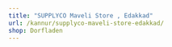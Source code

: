 ```yaml
---
title: "SUPPLYCO Maveli Store , Edakkad"
url: /kannur/supplyco-maveli-store-edakkad/
shop: Dorfladen
---
```

